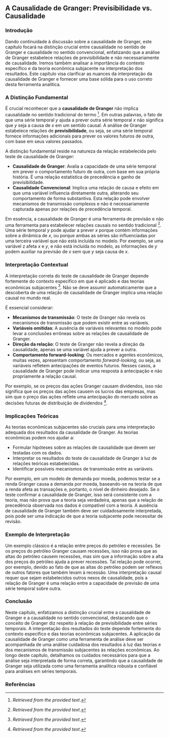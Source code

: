 ## A Causalidade de Granger: Previsibilidade vs. Causalidade
### Introdução
Dando continuidade à discussão sobre a causalidade de Granger, este capítulo focará na distinção crucial entre causalidade no sentido de Granger e causalidade no sentido convencional, enfatizando que a análise de Granger estabelece relações de previsibilidade e não necessariamente de causalidade. Iremos também analisar a importância do contexto específico e da teoria econômica subjacente na interpretação dos resultados. Este capítulo visa clarificar as nuances da interpretação da causalidade de Granger e fornecer uma base sólida para o uso correto desta ferramenta analítica.

### A Distinção Fundamental
É crucial reconhecer que a **causalidade de Granger** não implica causalidade no sentido tradicional do termo [^1]. Em outras palavras, o fato de que uma série temporal $y$ ajuda a prever outra série temporal $x$ não significa que $y$ seja a causa de $x$ em um sentido causal. A análise de Granger estabelece relações de **previsibilidade**, ou seja, se uma série temporal fornece informações adicionais para prever os valores futuros de outra, com base em seus valores passados.

A distinção fundamental reside na natureza da relação estabelecida pelo teste de causalidade de Granger:
*   **Causalidade de Granger**: Avalia a capacidade de uma série temporal em prever o comportamento futuro de outra, com base em sua própria história. É uma relação estatística de precedência e ganho de previsibilidade.
*   **Causalidade Convencional**: Implica uma relação de causa e efeito em que uma variável influencia diretamente outra, alterando seu comportamento de forma substantiva. Esta relação pode envolver mecanismos de transmissão complexos e não é necessariamente capturada apenas por relações de precedência temporal.

Em essência, a causalidade de Granger é uma ferramenta de previsão e não uma ferramenta para estabelecer relações causais no sentido tradicional [^1]. Uma série temporal $y$ pode ajudar a prever $x$ porque contém informações sobre a dinâmica de $x$, ou porque ambas as séries são influenciadas por uma terceira variável que não está incluída no modelo. Por exemplo, se uma variável z afeta $x$ e $y$, e não está incluída no modelo, as informações de $y$ podem auxiliar na previsão de $x$ sem que $y$ seja causa de $x$.

### Interpretação Contextual
A interpretação correta do teste de causalidade de Granger depende fortemente do contexto específico em que é aplicado e das teorias econômicas subjacentes [^1]. Não se deve assumir automaticamente que a descoberta de uma relação de causalidade de Granger implica uma relação causal no mundo real.

É essencial considerar:
*   **Mecanismos de transmissão**: O teste de Granger não revela os mecanismos de transmissão que podem existir entre as variáveis.
*   **Variáveis omitidas**: A ausência de variáveis relevantes no modelo pode levar a conclusões errôneas sobre as relações de causalidade de Granger.
*   **Direção da relação**: O teste de Granger não revela a direção da causalidade, apenas se uma variável ajuda a prever a outra.
*   **Comportamento forward-looking**: Os mercados e agentes econômicos, muitas vezes, apresentam comportamento *forward-looking*, ou seja, as variáveis refletem antecipações de eventos futuros. Nesses casos, a causalidade de Granger pode indicar uma resposta à antecipação e não propriamente a relação causal.

Por exemplo, se os preços das ações Granger causam dividendos, isso não significa que os preços das ações causem os lucros das empresas, mas sim que o preço das ações reflete uma antecipação do mercado sobre as decisões futuras de distribuição de dividendos [^1].

### Implicações Teóricas
As teorias econômicas subjacentes são cruciais para uma interpretação adequada dos resultados da causalidade de Granger. As teorias econômicas podem nos ajudar a:
*   Formular hipóteses sobre as relações de causalidade que devem ser testadas com os dados.
*   Interpretar os resultados do teste de causalidade de Granger à luz de relações teóricas estabelecidas.
*   Identificar possíveis mecanismos de transmissão entre as variáveis.

Por exemplo, em um modelo de demanda por moeda, podemos testar se a renda Granger causa a demanda por moeda, baseando-se na teoria de que a renda afeta as transações e, portanto, o nível de dinheiro desejado. Se o teste confirmar a causalidade de Granger, isso será consistente com a teoria, mas não prova que a teoria seja verdadeira, apenas que a relação de precedência observada nos dados é compatível com a teoria. A ausência de causalidade de Granger também deve ser cuidadosamente interpretada, pois pode ser uma indicação de que a teoria subjacente pode necessitar de revisão.

### Exemplo de Interpretação
Um exemplo clássico é a relação entre preços do petróleo e recessões. Se os preços do petróleo Granger causam recessões, isso não prova que as altas do petróleo causem recessões, mas sim que a informação sobre a alta dos preços do petróleo ajuda a prever recessões. Tal relação pode ocorrer, por exemplo, devido ao fato de que as altas do petróleo podem ser reflexos de outros fatores que também levam à recessão. Uma interpretação causal requer que sejam estabelecidos outros nexos de causalidade, pois a relação de Granger é uma relação entre a capacidade de previsão de uma série temporal sobre outra.

### Conclusão
Neste capítulo, enfatizamos a distinção crucial entre a causalidade de Granger e a causalidade no sentido convencional, destacando que o conceito de Granger diz respeito à relação de previsibilidade entre séries temporais. A interpretação dos resultados do teste depende fortemente do contexto específico e das teorias econômicas subjacentes. A aplicação da causalidade de Granger como uma ferramenta de análise deve ser acompanhada de uma análise cuidadosa dos resultados à luz das teorias e dos mecanismos de transmissão subjacentes às relações econômicas.  Ao longo deste capítulo, detalhamos os cuidados necessários para que a análise seja interpretada de forma correta, garantindo que a causalidade de Granger seja utilizada como uma ferramenta analítica robusta e confiável para análises em séries temporais.
### Referências
[^1]: *Retrieved from the provided text*.
<!-- END -->
